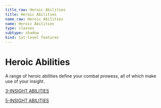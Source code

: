 ```yaml
---
title_raw: Heroic Abilities
title: Heroic Abilities
name_raw: Heroic Abilities
name: Heroic Abilities
type: classes
subtype: shadow
kind: 1st-level features
---
```


# Heroic Abilities

A range of heroic abilities define your combat prowess, all of which make use of your insight.

[3-INSIGHT ABILITIES](./3-Insight%20Abilities/3-Insight%20Abilities.md)

[5-INSIGHT ABILITIES](./5-Insight%20Abilities/5-Insight%20Abilities.md)
